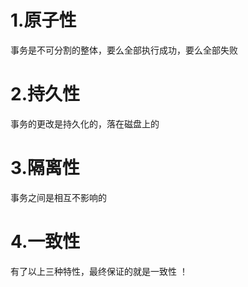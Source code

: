 # 1.原子性
事务是不可分割的整体，要么全部执行成功，要么全部失败


# 2.持久性
事务的更改是持久化的，落在磁盘上的


# 3.隔离性
事务之间是相互不影响的


# 4.一致性
有了以上三种特性，最终保证的就是一致性 ！